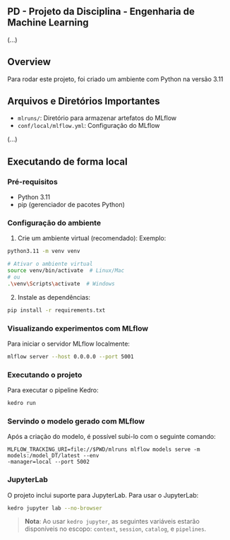 ## PD - Projeto da Disciplina - Engenharia de Machine Learning

(...)


## Overview

Para rodar este projeto, foi criado um ambiente com Python na versão 3.11


## Arquivos e Diretórios Importantes


- `mlruns/`: Diretório para armazenar artefatos do MLflow
- `conf/local/mlflow.yml`: Configuração do MLflow 

(...)



## Executando de forma local 

### Pré-requisitos

- Python 3.11
- pip (gerenciador de pacotes Python)

### Configuração do ambiente

1. Crie um ambiente virtual (recomendado):
Exemplo:
```bash
python3.11 -m venv venv

# Ativar o ambiente virtual
source venv/bin/activate  # Linux/Mac
# ou
.\venv\Scripts\activate  # Windows
```

2. Instale as dependências:

```bash
pip install -r requirements.txt
```
### Visualizando experimentos com MLflow

Para iniciar o servidor MLflow localmente:

```bash
mlflow server --host 0.0.0.0 --port 5001
```

### Executando o projeto

Para executar o pipeline Kedro:

```bash
kedro run
```
### Servindo o modelo gerado com MLflow

Após a criação do modelo, é possível subi-lo com o seguinte comando:

```
MLFLOW_TRACKING_URI=file://$PWD/mlruns mlflow models serve -m models:/model_DT/latest --env
-manager=local --port 5002
```

### JupyterLab

O projeto inclui suporte para JupyterLab. Para usar o JupyterLab:

```bash
kedro jupyter lab --no-browser
```

> **Nota**: Ao usar `kedro jupyter`, as seguintes variáveis estarão disponíveis no escopo: `context`, `session`, `catalog`, e `pipelines`.





